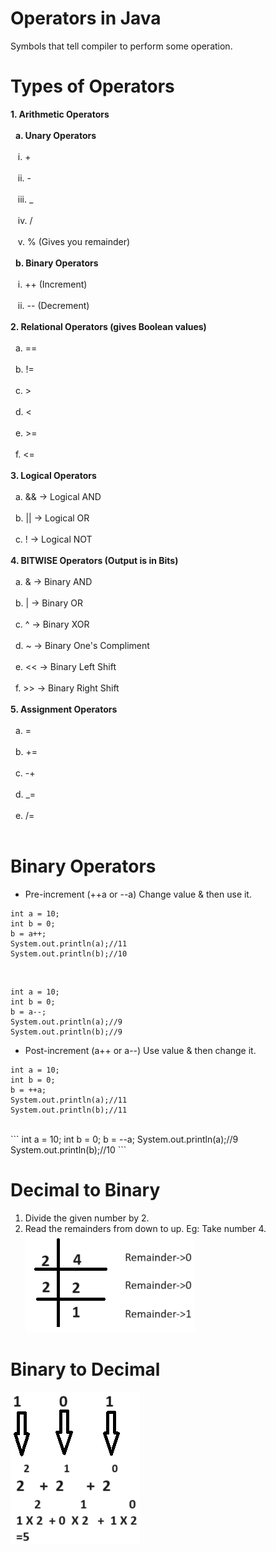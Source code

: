 # Operators in Java

Symbols that tell compiler to perform some operation.

# Types of Operators

**1. Arithmetic Operators**<br><br>
&nbsp; **a. Unary Operators**<br><br>
&nbsp;&nbsp; i. +<br><br>
&nbsp;&nbsp; ii. -<br><br>
&nbsp;&nbsp; iii. _<br><br>
&nbsp;&nbsp; iv. /<br><br>
&nbsp;&nbsp; v. % (Gives you remainder)<br><br>
&nbsp; **b. Binary Operators**<br><br>
&nbsp;&nbsp; i. ++ (Increment)<br><br>
&nbsp;&nbsp; ii. -- (Decrement)<br><br>
**2. Relational Operators (gives Boolean values)**<br><br>
&nbsp; a. ==<br><br>
&nbsp; b. !=<br><br>
&nbsp; c. ><br><br>
&nbsp; d. <<br><br>
&nbsp; e. >=<br><br>
&nbsp; f. <=<br><br>
**3. Logical Operators**<br><br>
&nbsp; a. && -> Logical AND<br><br>
&nbsp; b. || -> Logical OR<br><br>
&nbsp; c. ! -> Logical NOT<br><br>
**4. BITWISE Operators (Output is in Bits)**<br><br>
&nbsp; a. & -> Binary AND<br><br>
&nbsp; b. | -> Binary OR<br><br>
&nbsp; c. ^ -> Binary XOR<br><br>
&nbsp; d. ~ -> Binary One's Compliment<br><br>
&nbsp; e. << -> Binary Left Shift<br><br>
&nbsp; f. >> -> Binary Right Shift<br><br>
**5. Assignment Operators**<br><br>
&nbsp; a. =<br><br>
&nbsp; b. +=<br><br>
&nbsp; c. -+<br><br>
&nbsp; d. _=<br><br>
&nbsp; e. /=<br><br>

# Binary Operators

- Pre-increment (++a or --a)
Change value & then use it.<br>

```
int a = 10;
int b = 0;
b = a++;
System.out.println(a);//11
System.out.println(b);//10
```

<br>

```
int a = 10;
int b = 0;
b = a--;
System.out.println(a);//9
System.out.println(b);//9
```

- Post-increment (a++ or a--)
Use value & then change it.<br>

```
int a = 10;
int b = 0;
b = ++a;
System.out.println(a);//11
System.out.println(b);//11
```

<br>
```
int a = 10;
int b = 0;
b = --a;
System.out.println(a);//9
System.out.println(b);//10
```

# Decimal to Binary

1. Divide the given number by 2.
2. Read the remainders from down to up.
   Eg: Take number 4.<br>
   ![Division](image-1.png)

# Binary to Decimal

![Binary to Decimal](image-2.png)
